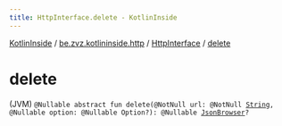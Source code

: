 ```yaml
---
title: HttpInterface.delete - KotlinInside
---
```


[KotlinInside](../../index.html) / [be.zvz.kotlininside.http](../index.html) / [HttpInterface](index.html) / [delete](./delete.html)

# delete

(JVM) `@Nullable abstract fun delete(@NotNull url: @NotNull `[`String`](https://kotlinlang.org/api/latest/jvm/stdlib/kotlin/-string/index.html)`, @Nullable option: @Nullable Option?): @Nullable `[`JsonBrowser`](../../be.zvz.kotlininside.json/-json-browser/index.html)`?`